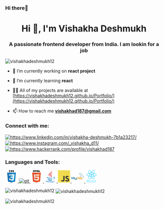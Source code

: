 ### Hi there👋
<h1 align="center">Hi 👋, I'm Vishakha Deshmukh</h1>
<h3 align="center">A passionate frontend developer from India. I am lookin for a job</h3>

<p align="left"> <img src="https://komarev.com/ghpvc/?username=vishakhadeshmukh12&label=Profile%20views&color=0e75b6&style=flat" alt="vishakhadeshmukh12" /> </p>

- 🔭 I’m currently working on **react project**

- 🌱 I’m currently learning **react**

- 👨‍💻 All of my projects are available at [https://vishakhadeshmukh12.github.io/Portfolio/](https://vishakhadeshmukh12.github.io/Portfolio/)

- 📫 How to reach me **vishakhad187@gmail.com**

<h3 align="left">Connect with me:</h3>
<p align="left">
<a href="https://www.linkedin.com/in/vishakha-deshmukh-7b1a23217/" target="blank"><img align="center" src="https://raw.githubusercontent.com/rahuldkjain/github-profile-readme-generator/master/src/images/icons/Social/linked-in-alt.svg" alt="https://www.linkedin.com/in/vishakha-deshmukh-7b1a23217/" height="30" width="40" /></a>
<a href="https://instagram.com/https://www.instagram.com/_vishakha_d11/" target="blank"><img align="center" src="https://raw.githubusercontent.com/rahuldkjain/github-profile-readme-generator/master/src/images/icons/Social/instagram.svg" alt="https://www.instagram.com/_vishakha_d11/" height="30" width="40" /></a>
<a href="https://www.hackerrank.com/https://www.hackerrank.com/profile/vishakhad187" target="blank"><img align="center" src="https://raw.githubusercontent.com/rahuldkjain/github-profile-readme-generator/master/src/images/icons/Social/hackerrank.svg" alt="https://www.hackerrank.com/profile/vishakhad187" height="30" width="40" /></a>
</p>

<h3 align="left">Languages and Tools:</h3>
<p align="left"> <a href="https://www.w3schools.com/css/" target="_blank" rel="noreferrer"> <img src="https://raw.githubusercontent.com/devicons/devicon/master/icons/css3/css3-original-wordmark.svg" alt="css3" width="40" height="40"/> </a> <a href="https://git-scm.com/" target="_blank" rel="noreferrer"> <img src="https://www.vectorlogo.zone/logos/git-scm/git-scm-icon.svg" alt="git" width="40" height="40"/> </a> <a href="https://www.w3.org/html/" target="_blank" rel="noreferrer"> <img src="https://raw.githubusercontent.com/devicons/devicon/master/icons/html5/html5-original-wordmark.svg" alt="html5" width="40" height="40"/> </a> <a href="https://www.java.com" target="_blank" rel="noreferrer"> <img src="https://raw.githubusercontent.com/devicons/devicon/master/icons/java/java-original.svg" alt="java" width="40" height="40"/> </a> <a href="https://developer.mozilla.org/en-US/docs/Web/JavaScript" target="_blank" rel="noreferrer"> <img src="https://raw.githubusercontent.com/devicons/devicon/master/icons/javascript/javascript-original.svg" alt="javascript" width="40" height="40"/> </a> <a href="https://www.mysql.com/" target="_blank" rel="noreferrer"> <img src="https://raw.githubusercontent.com/devicons/devicon/master/icons/mysql/mysql-original-wordmark.svg" alt="mysql" width="40" height="40"/> </a> <a href="https://reactjs.org/" target="_blank" rel="noreferrer"> <img src="https://raw.githubusercontent.com/devicons/devicon/master/icons/react/react-original-wordmark.svg" alt="react" width="40" height="40"/> </a> </p>

<p><img align="left" src="https://github-readme-stats.vercel.app/api/top-langs?username=vishakhadeshmukh12&show_icons=true&locale=en&layout=compact" alt="vishakhadeshmukh12" /></p>

<p>&nbsp;<img align="center" src="https://github-readme-stats.vercel.app/api?username=vishakhadeshmukh12&show_icons=true&locale=en" alt="vishakhadeshmukh12" /></p>

<p><img align="center" src="https://github-readme-streak-stats.herokuapp.com/?user=vishakhadeshmukh12&" alt="vishakhadeshmukh12" /></p>


<!--
**Vishakhadeshmukh12/Vishakhadeshmukh12** is a ✨ _special_ ✨ repository because its `README.md` (this file) appears on your GitHub profile.

Here are some ideas to get you started:

- 🔭 I’m currently working on ...
- 🌱 I’m currently learning ...
- 👯 I’m looking to collaborate on ...
- 🤔 I’m looking for help with ...
- 💬 Ask me about ...
- 📫 How to reach me: ...
- 😄 Pronouns: ...
- ⚡ Fun fact: ...
-->
